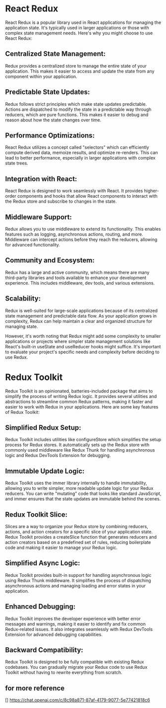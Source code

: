 # React Redux

React Redux is a popular library used in React applications for managing the application state. It's typically used in larger applications or those with complex state management needs. Here's why you might choose to use React Redux:

## Centralized State Management:
 Redux provides a centralized store to manage the entire state of your application. This makes it easier to access and update the state from any component within your application.

## Predictable State Updates:
 Redux follows strict principles which make state updates predictable. Actions are dispatched to modify the state in a predictable way through reducers, which are pure functions. This makes it easier to debug and reason about how the state changes over time.

## Performance Optimizations: 
React Redux utilizes a concept called "selectors" which can efficiently compute derived data, memoize results, and optimize re-renders. This can lead to better performance, especially in larger applications with complex state trees.

## Integration with React:
 React Redux is designed to work seamlessly with React. It provides higher-order components and hooks that allow React components to interact with the Redux store and subscribe to changes in the state.

## Middleware Support:
 Redux allows you to use middleware to extend its functionality. This enables features such as logging, asynchronous actions, routing, and more. Middleware can intercept actions before they reach the reducers, allowing for advanced functionality.

## Community and Ecosystem:
 Redux has a large and active community, which means there are many third-party libraries and tools available to enhance your development experience. This includes middleware, dev tools, and various extensions.

## Scalability:
 Redux is well-suited for large-scale applications because of its centralized state management and predictable data flow. As your application grows in complexity, Redux can help maintain a clear and organized structure for managing state.

However, it's worth noting that Redux might add some complexity to smaller applications or projects where simpler state management solutions like React's built-in useState and useReducer hooks might suffice. It's important to evaluate your project's specific needs and complexity before deciding to use Redux.

# Redux Toolkit

Redux Toolkit is an opinionated, batteries-included package that aims to simplify the process of writing Redux logic. It provides several utilities and abstractions to streamline common Redux patterns, making it faster and easier to work with Redux in your applications. Here are some key features of Redux Toolkit:

## Simplified Redux Setup:
 Redux Toolkit includes utilities like configureStore which simplifies the setup process for Redux stores. It automatically sets up the Redux store with commonly used middleware like Redux Thunk for handling asynchronous logic and Redux DevTools Extension for debugging.

## Immutable Update Logic:
 Redux Toolkit uses the immer library internally to handle immutability, allowing you to write simpler, more readable update logic for your Redux reducers. You can write "mutating" code that looks like standard JavaScript, and immer ensures that the state updates are immutable behind the scenes.

## Redux Toolkit Slice:
 Slices are a way to organize your Redux store by combining reducers, actions, and action creators for a specific slice of your application state. Redux Toolkit provides a createSlice function that generates reducers and action creators based on a predefined set of rules, reducing boilerplate code and making it easier to manage your Redux logic.

## Simplified Async Logic: 
Redux Toolkit provides built-in support for handling asynchronous logic using Redux Thunk middleware. It simplifies the process of dispatching asynchronous actions and managing loading and error states in your application.

## Enhanced Debugging:
 Redux Toolkit improves the developer experience with better error messages and warnings, making it easier to identify and fix common Redux-related issues. It also integrates seamlessly with Redux DevTools Extension for advanced debugging capabilities.

## Backward Compatibility:
 Redux Toolkit is designed to be fully compatible with existing Redux codebases. You can gradually migrate your Redux code to use Redux Toolkit without having to rewrite everything from scratch.


 ## for more reference

 
 []    https://chat.openai.com/c/8c98a871-87af-4179-9077-5e77421818c6
 